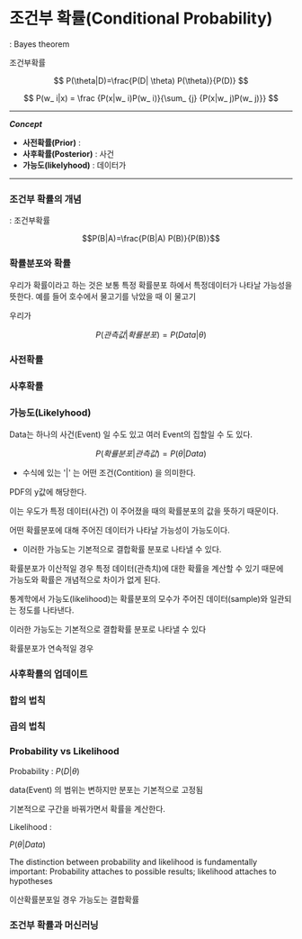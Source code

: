 # 조건부 확률(Conditional Probability)

: Bayes theorem

조건부확률



$$
P(\theta|D)=\frac{P(D| \theta) P(\theta)}{P(D)}
$$



$$
P(w_ i|x) = \frac {P(x|w_ i)P(w_ i)}{\sum_ {j} {P(x|w_ j)P(w_ j)}}
$$

---

**_Concept_**

- **사전확률(Prior)** : 
- **사후확률(Posterior)** : 사건
- **가능도(likelyhood)** : 데이터가 

---

### 조건부 확률의 개념

: 조건부확률

$$P(B|A)=\frac{P(B|A) P(B)}{P(B)}$$

### 확률분포와 확률

우리가 확률이라고 하는 것은 보통  특정 확률분포 하에서 특정데이터가 나타날 가능성을 뜻한다.
예를 들어 호수에서 물고기를 낚았을 때 이 물고기 

우리가 

$$
P(관측값|확률분포)=P(Data|\theta)
$$

### 사전확률

### 사후확률

### 가능도(Likelyhood)

Data는 하나의 사건(Event) 일 수도 있고 여러 Event의 집할일 수 도 있다.

$$P(확률분포|관측값)=P(\theta|Data)$$ 

- 수식에 있는 '|' 는 어떤 조건(Contition) 을 의미한다.

PDF의 y값에 해당한다.

이는 우도가 특정 데이터(사건) 이 주어졌을 때의 확률분포의 값을 뜻하기 때문이다.

어떤 확률분포에 대해 주어진 데이터가 나타날 가능성이 가능도이다.

- 이러한 가능도는 기본적으로 결합확률 분포로 나타낼 수 있다.

확률분포가 이산적일 경우 특정 데이터(관측치)에 대한 확률을 계산할 수 있기 때문에 가능도와 확률은 개념적으로 차이가 없게 된다.

통계학에서 가능도(likelihood)는  확률분포의 모수가 주어진 데이터(sample)와 일관되는 정도를 나타낸다. 

이러한 가능도는 기본적으로 결합확률 분포로 나타낼 수 있다

확률분포가 연속적일 경우 

### 사후확률의 업데이트

### 합의 법칙

### 곱의 법칙

### Probability vs Likelihood

Probability
:
$P(D | \theta)$

data(Event) 의 범위는 변하지만 분포는 기본적으로 고정됨

기본적으로 구간을 바꿔가면서 확률을 계산한다.

Likelihood
:

$P(\theta| Data)$

The distinction between probability and likelihood is fundamentally important: Probability attaches to possible results; likelihood attaches 
to hypotheses

이산확률분포일 경우 가능도는 결합확률

### 조건부 확률과 머신러닝